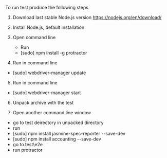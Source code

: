 To run test produce the following steps

1. Download last stable Node.js version 
https://nodejs.org/en/download/

2. Install Node.js, default installation 

3. Open command line
   - Run
   - [sudo] npm install -g protractor


4. Run in command line
- [sudo] webdriver-manager update

5. Run in command line
- [sudo] webdriver-manager start

6. Unpack archive with the test

7. Open another command line window 
- go to test deirectory in unpacked directory
- run
- [sudo] npm install jasmine-spec-reporter --save-dev
- [sudo] npm install accounting  --save-dev
- go to test\e2e
- run protractor
